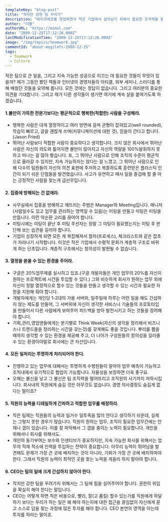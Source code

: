 ```yaml
---
templateKey: "blog-post"
title: "작지만 강한 팀 꾸리기"
description: "와이즈에코를 창업하면서 작은 기업에서 살아남기 위해서 필요한 조직력을 올리기 위한 방법들 고민한 내용 정리함."
author: "미물"
authorURL: "https://mimul.com"
date: "2009-12-25T17:12:26.000Z"
lastModificationTime: "2009-12-25T17:12:26.000Z"
image: "/img/topics/teamwork.jpg"
commentId: "about-mogilefs-2009-12-25"
tags:
  - Teamwork
  - Culture
---
```


작은 팀으로 큰 일을, 그리고 지속 가능한 성공으로 이끄는 데 필요한 것들이 무엇이 있을까? 제가 그동안 봤던 책들과 인터넷의 경영자들의 아티클, 외부 세미나, 스터디를 통해 배웠던 것들을 요약해 봅니다.
모든 것에는 정답이 없습니다. 그리고 여러분의 중요한 의견을 기대합니다. 그리고 제가 다른 생각들이 생기면 여기에 계속 살을 붙여가도록 하겠습니다.

#### 1.불만이 가득한 전문가보다는 평균적으로 행복한(적합한) 사람을 구성해라.

 - 행복한 사람은 대게 열정적이고 여러 방면에 걸쳐 균형이 잡혀있고(well rounded), 학습이 빠르고, 글을 괜찮게 쓰며(커뮤니케이션에 대한 것), 믿음이 간다고 합니다.(Jason Fried)
 - 뛰어난 사람보다 적합한 사람이 중요하다고 생각합니다. 크지 않은 회사에서 뛰어난 사람은 자신의 의도와 틀어지면 불만이 많아지고 자신의 역량을 100%발휘하지 못하고 떠나는 걸 많아 봤습니다. 또, 그 뛰어난 사람으로 인해 조직의 수준이 평균적으로 올라갈 수 있지만, 지속 가능하지는 않다는 걸 느꼈고, 그 뛰어난 사람으로 인해 다수의 팀원들이 자신의 의견 표현에 주저하고 복종하도록 훈련받은 플라스틱 인간이 되기 쉬운 단점들을 발견했습니다. 사고가 유연하고 매사 일을 즐겁해 할 줄 아는 긍정적인 사람을 찾는게 급선무입니다.

#### 2. 집중에 방해되는 건 없애라.

 - 사무실에서 집중을 방해하고 깨뜨리는 주범은 Manager와 Meeting입니다. 매니저(사람일수도 있고 업무를 관리하는 영역일 수 있음)는 미팅을 만들고 미팅은 미팅을 만듭니다. 이런 악순환 고리를 끊어야 합니다.
 - 미팅시에는 미팅이 끝난 후 미팅 주선자는 정말 그 미팅이 필요했는지는 미팅 후 판단해 보는 습관을 길러야 합니다.
 - 기업이 성장하게 되면 모든 게 복잡해져서 절차(프로세스), 체크리스트와 같은 잡초가 자라나기 시작합니다. 이것은 작은 기업에서 수평적 문화가 계층적 구조로 바뀌게 하는 단초입니다. 계층적 구조에서는 창의성이 발현될 수 없습니다.

#### 3. 열정을 쏟을 수 있는 환경을 주어라.

 - 구글은 20%업무제를 실시하고 있죠.(구글 개발자들은 개인 업무의 20%를 자신이 원하는 프로젝트에 시간을 투입할 수 있다.) 그와 비슷하게 회사가 원하는 업무 외에 자신이 정말 열정적으로 할수 있는 것들을 만들고 생각할 수 있는 시간과 필요한 자원을 지원해 줘야 합니다.
 - 개발자에게는 개인당 1-2대의 가용 서버와, 일주일에 하루는 어떤 일을 해도 간섭하지 않는 제도를 만들어, 그 서버위에 자신이 생각한 서비스나 기술들의 프로토타입을 만들어서 다른 사람에게 보여주어 피드백을 받아 발전시키고 하는 것들을 장려해야 합니다.
- 기획,관리,영업맨들에게는 분기별로 Think Week(자신의 생각을 정리해서 비즈니스나 트렌드들을 정리하는 시간을 갖는것)를 갖게해도 좋을 것입니다. 뿌리를 뽑을 때까지 생각할 수 있는 환경을 제공해 주고,  더 나아가 구성원들의 창의성을 길러줄 수 있는 환경이야말로 회사에는 큰 자산입니다.

#### 4. 모든 일처리는 투명하게 처리되어야 한다.

 - 진행하고 있는 업무에 대해서는 투명하게 수행원들이 알아야 업무 예측이 가능하고 조직내에서 유기적으로 협업이 가능합니다. 자율성을 보장하면 더욱 좋구요.
 - 오해는 불신을 낳고 그 불신은 팀 조직력을 떨어뜨리고 조직원의 사기까지 저하시킵니다. 회사내의 직원에게 숨길 것은 아무것도 없습니다. 경영 의사결정도 숨길게 없다는 말이죠?

#### 5. 직원의 능력을 디테일하게 간파하고 적합한 업무를 배정하라.

 - 작은 팀제는 직원들의 능력과 일거수 일투족을 많이 안다고 생각하기 쉬운데, 실제는 그렇지 못한 경우가 많습니다. 직원이 원하는 업무, 조직이 필요한 업무간에는 언제나 갭이 있습니다. 이를 잘 파악해서 그 갭을 줄이는 노력이 필요합니다. 개인을 위해서나 회사를 위해서도.
 - 개인의 동기부여는 보수와 인센티브가 중요하지만, 지속 가능한 회사를 위해서는 업무의 적재 적소에 인력을 투입하는 전략이 중요합니다. 아무리 능력이 뛰어남을 발견해도 문제가 가장 큰 곳에 배치하는 것이 아니라, 기회가 가장 큰 곳에 배치하여야 한다. 그래서 직원의 능력이 최적인 곳을 찾는 노력을 게을리 하지 말아야 합니다.

#### 6. CEO는 팀의 일에 크게 간섭하지 않아야 한다.

 - 작지만 강한 팀을 꾸려가지 위해서는 그 팀에 힘을 실어주어야 합니다. 권한의 위임을 확실히 해야 한다는 말입니다.
 - CEO는 어떻게 하면 적은 비용으로, 빨리, 잘(고 품질) 할수 있는가를 직원에게 하달하기 보다는 우리가 하는 일은 왜 해야 하는지에 대한 접근을 끊임없이 자신에게 묻고 스스로 답을 찾는 과정에 많은 투자를 해야 합니다. CEO 본연의 영역을 아는데 투자를 하라는 말이죠.
